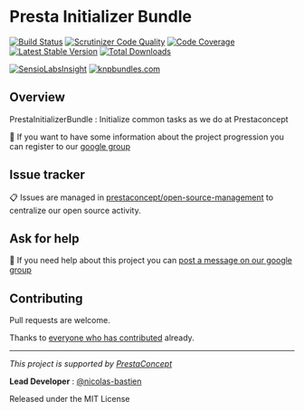 Presta Initializer Bundle
========================

[![Build Status](https://secure.travis-ci.org/prestaconcept/PrestaInitializerBundle.png?branch=master)](http://travis-ci.org/prestaconcept/PrestaInitializerBundle)
[![Scrutinizer Code Quality](https://scrutinizer-ci.com/g/prestaconcept/PrestaInitializerBundle/badges/quality-score.png?b=master)](https://scrutinizer-ci.com/g/prestaconcept/PrestaInitializerBundle/?branch=master)
[![Code Coverage](https://scrutinizer-ci.com/g/prestaconcept/PrestaInitializerBundle/badges/coverage.png?b=master)](https://scrutinizer-ci.com/g/prestaconcept/PrestaInitializerBundle/?branch=master)
[![Latest Stable Version](https://poser.pugx.org/presta/initializer-bundle/v/stable.png)](https://packagist.org/packages/presta/initializer-bundle)
[![Total Downloads](https://poser.pugx.org/presta/initializer-bundle/downloads.png)](https://packagist.org/packages/presta/initializer-bundle)

[![SensioLabsInsight](https://insight.sensiolabs.com/projects/343bc185-499a-4b5c-a2b6-4ea23a7518ab/big.png)](https://insight.sensiolabs.com/projects/343bc185-499a-4b5c-a2b6-4ea23a7518ab)
[![knpbundles.com](http://knpbundles.com/prestaconcept/PrestaInitializerBundle/badge)](http://knpbundles.com/prestaconcept/PrestaInitializerBundle)

## Overview ##

PrestaInitializerBundle : Initialize common tasks as we do at Prestaconcept

:speech_balloon: If you want to have some information about the project progression you can register to our [google group][3]

## Issue tracker ##

:clipboard: Issues are managed in [prestaconcept/open-source-management](https://github.com/prestaconcept/open-source-management)
to centralize our open source activity.

## Ask for help ##

:speech_balloon: If you need help about this project you can [post a message on our google group][3]

## Contributing

Pull requests are welcome.

Thanks to
[everyone who has contributed](https://github.com/prestaconcept/PrestaDeploymentBundle/graphs/contributors) already.

---

*This project is supported by [PrestaConcept](http://www.prestaconcept.net)*

**Lead Developer** : [@nicolas-bastien](https://github.com/nicolas-bastien)

Released under the MIT License

[3]: https://groups.google.com/forum/?hl=fr&fromgroups#!forum/prestacms-devs
